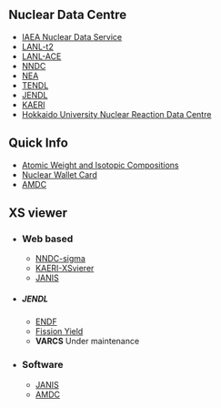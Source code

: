 ## Nuclear Data Centre

 - [IAEA Nuclear Data Service](https://www-nds.iaea.org/)
 - [LANL-t2](https://t2.lanl.gov/nis/)
 - [LANL-ACE](https://nucleardata.lanl.gov/index.html)
 - [NNDC](https://www.nndc.bnl.gov/)
 - [NEA](http://www.oecd-nea.org/dbdata/)
 - [TENDL](https://tendl.web.psi.ch/tendl_2019/tendl2019.html)
 - [JENDL](https://wwwndc.jaea.go.jp/index.html)
 - [KAERI](http://atom.kaeri.re.kr/)
 - [Hokkaido University Nuclear Reaction Data Centre ](https://www.jcprg.org/)

## Quick Info

 - [Atomic Weight and Isotopic Compositions](https://www.nist.gov/pml/atomic-weights-and-isotopic-compositions-relative-atomic-masses)
 - [Nuclear Wallet Card](https://www.nndc.bnl.gov/nudat2/indx_sigma.jsp)
 - [AMDC](https://www-nds.iaea.org/amdc/)
 
 ## XS viewer
 
 - ### Web based
   - [NNDC-sigma](https://www.nndc.bnl.gov/sigma/)
   - [KAERI-XSvierer](http://atom.kaeri.re.kr/nuchart/)
   - [JANIS](http://www.oecd-nea.org/janisweb/search/endf)
 - ##### JENDL
   - [ENDF](https://wwwndc.jaea.go.jp/ENDF_Graph/)
   - [Fission Yield](https://wwwndc.jaea.go.jp/cgi-bin/FPYfig)
   - **VARCS** Under maintenance
   
 - ### Software
    - [JANIS](https://www.oecd-nea.org/janis/download.html)
    - [AMDC](http://amdc.in2p3.fr/web/nubdisp_en.html)
